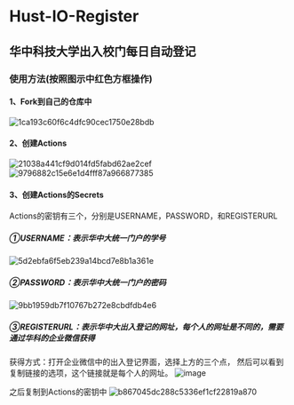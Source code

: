 # Hust-IO-Register
## 华中科技大学出入校门每日自动登记


### 使用方法(按照图示中红色方框操作)

#### 1、Fork到自己的仓库中
![1ca193c60f6c4dfc90cec1750e28bdb](https://user-images.githubusercontent.com/67460808/188874980-5dd4a08d-0053-4821-89ed-137cecbc8fd8.png)

#### 2、创建Actions
![21038a441cf9d014fd5fabd62ae2cef](https://user-images.githubusercontent.com/67460808/188875086-1aa78c1a-2f52-4e17-9612-4cc695fe0eca.png)
![9796882c15e6e1d4fff87a966877385](https://user-images.githubusercontent.com/67460808/188875129-237bdede-2b97-4975-9fcd-108fb03feb2e.png)

#### 3、创建Actions的Secrets
Actions的密钥有三个，分别是USERNAME，PASSWORD，和REGISTERURL
##### ①USERNAME：表示华中大统一门户的学号
![5d2ebfa6f5eb239a14bcd7e8b1a361e](https://user-images.githubusercontent.com/67460808/188875555-bb8310e5-db8c-4beb-83b9-4ee98c444c75.png)

##### ②PASSWORD：表示华中大统一门户的密码
![9bb1959db7f10767b272e8cbdfdb4e6](https://user-images.githubusercontent.com/67460808/188875645-8fb3086e-a330-45de-9af3-e9b656b90f2a.png)

##### ③REGISTERURL：表示华中大出入登记的网址，每个人的网址是不同的，需要通过华科的企业微信获得

获得方式：打开企业微信中的出入登记界面，选择上方的三个点，
然后可以看到复制链接的选项，这个链接就是每个人的网址。
![image](https://user-images.githubusercontent.com/67460808/188876109-7fc91f31-870a-4139-b966-d382d5a66bfe.png)

之后复制到Actions的密钥中
![b867045dc288c5336ef1cf22819a870](https://user-images.githubusercontent.com/67460808/188876322-b1b04673-06a1-43ed-9d6d-7b7842362254.png)


